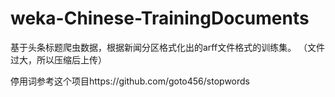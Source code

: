 # weka-Chinese-TrainingDocuments
基于头条标题爬虫数据，根据新闻分区格式化出的arff文件格式的训练集。
（文件过大，所以压缩后上传）

停用词参考这个项目https://github.com/goto456/stopwords

